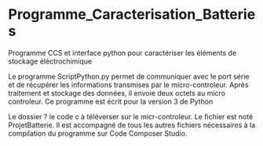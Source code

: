 # Programme_Caracterisation_Batteries
Programme CCS et interface python pour caractériser les éléments de stockage éléctrochimique

Le programme ScriptPython.py permet de communiquer avec le port série et de récupérer les informations transmises par le micro-controleur. 
Après traitement et stockage des données, il envoie deux octets au micro controleur. 
Ce programme est écrit pour la version 3 de Python

Le dossier ? le code c à téléverser sur le micr-controleur. Le fichier est noté ProjetBatterie.
Il est accompagné de tous les autres fichiers nécessaires à la compilation du programme sur Code Composer Studio.
